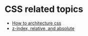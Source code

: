 # CSS related topics

- [How to architecture css](https://www.digitalocean.com/community/tutorials/aesthetic-sass-1-architecture-and-style-organization)
- [z-index, relative, and absolute](https://stackoverflow.com/questions/7490146/z-index-relative-or-absolute)
